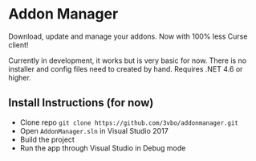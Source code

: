 # Addon Manager

Download, update and manage your addons. Now with 100% less Curse client!

Currently in development, it works but is very basic for now. There is no installer and config files need to created by hand. Requires .NET 4.6 or higher.

## Install Instructions (for now)
* Clone repo `git clone https://github.com/3vbo/addonmanager.git`
* Open `AddonManager.sln` in Visual Studio 2017
* Build the project
* Run the app through Visual Studio in Debug mode
